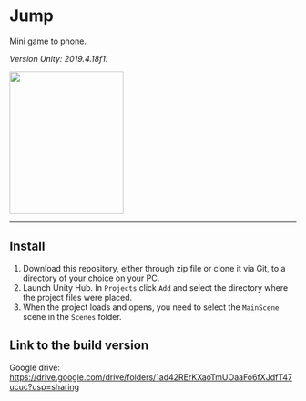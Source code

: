 # Jump
Mini game to phone.

_Version Unity: 2019.4.18f1._


<img src="https://user-images.githubusercontent.com/55539313/107515158-b5ea0000-6bbb-11eb-80d1-e15b2835c6cd.png" width="200" height="250" />

----

## Install

1. Download this repository, either through zip file or clone it via Git, to a directory of your choice on your PC.
2. Launch Unity Hub. In `Projects` click `Add` and select the directory where the project files were placed.
3. When the project loads and opens, you need to select the `MainScene` scene in the `Scenes` folder.


## Link to the build version
Google drive: https://drive.google.com/drive/folders/1ad42RErKXaoTmUOaaFo6fXJdfT47ucuc?usp=sharing
